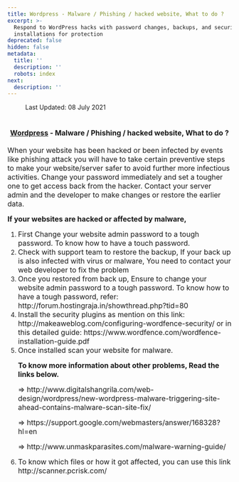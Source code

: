 ```yaml
---
title: Wordpress - Malware / Phishing / hacked website, What to do ?
excerpt: >-
  Respond to WordPress hacks with password changes, backups, and security plugin
  installations for protection
deprecated: false
hidden: false
metadata:
  title: ''
  description: ''
  robots: index
next:
  description: ''
---
```

<dl class="article-info muted">
<dt class="article-info-term">
</dt>
<dd class="modified">
<span class="icon-calendar" aria-hidden="true"></span>
<time datetime="2021-07-08T14:36:28+00:00" itemprop="dateModified">
Last Updated: 08 July 2021 </time>
</dd>
</dl>
<div itemprop="articleBody">
<div class="how_tos_hosting">
<h1 style="text-align: center;"><span style="font-size: 12pt;"><strong><a href="https://www.hostingraja.in/hosting/wordpress-hosting/">Wordpress</a> - Malware / Phishing / hacked website, What to do ?</strong></span></h1>
<p><span style="font-size: 12pt;">When your website has been hacked or been infected by events like phishing attack you will have to take certain preventive steps to make your website/server safer to avoid further more infectious activities. Change your password immediately and set a tougher one to get access back from the hacker. Contact your server admin and the developer to make changes or restore the earlier data.</span></p>
<p><span style="font-size: 12pt;"> </span></p>
<p><span style="font-size: 12pt;"><strong>If your websites are hacked or affected by malware,</strong></span></p>
<ol>
<li style="text-align: left;"><span style="font-size: 12pt;">First Change your website admin password to a tough password. To know how to have a touch password.</span></li>
<li><span style="font-size: 12pt;">Check with support team to restore the backup, If your back up is also infected with virus or malware, You need to contact your web developer to fix the problem</span></li>
<li style="text-align: left;"><span style="font-size: 12pt;">Once you restored from back up, Ensure to change your website admin password to a tough password. To know how to have a tough password, refer: http://forum.hostingraja.in/showthread.php?tid=80</span></li>
<li><span style="font-size: 12pt;">Install the security plugins as mention on this link: http://makeaweblog.com/configuring-wordfence-security/ or in this detailed guide: https://www.wordfence.com/wordfence-installation-guide.pdf</span></li>
<li><span style="font-size: 12pt;">Once installed scan your website for malware.</span>
<p><span style="font-size: 12pt;"><strong>To know more information about other problems, Read the links below.</strong></span></p>
<p><span style="font-size: 12pt;">=&gt; http://www.digitalshangrila.com/web-design/wordpress/new-wordpress-malware-triggering-site-ahead-contains-malware-scan-site-fix/</span></p>
<p><span style="font-size: 12pt;">=&gt; https://support.google.com/webmasters/answer/168328?hl=en</span></p>
<p><span style="font-size: 12pt;">=&gt; http://www.unmaskparasites.com/malware-warning-guide/</span></p>
</li>
<li><span style="font-size: 12pt;">To know which files or how it got affected, you can use this link http://scanner.pcrisk.com/</span></li>
</ol>
</div> </div>
</div>